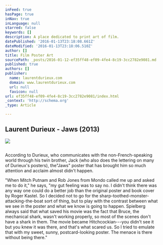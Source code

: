 ```yaml
---
inFeed: true
hasPage: true
inNav: true
inLanguage: null
starred: false
keywords: []
description: A place dedicated to print art of film.
datePublished: '2016-01-13T23:18:08.661Z'
dateModified: '2016-01-13T23:18:06.510Z'
author: []
title: Film Poster Art
sourcePath: _posts/2016-01-12-ef35ff48-ef09-4fe4-8c19-3cc2782e9081.md
published: true
authors: []
publisher:
  name: laurentdurieux.com
  domain: www.laurentdurieux.com
  url: null
  favicon: null
url: ef35ff48-ef09-4fe4-8c19-3cc2782e9081/index.html
_context: 'http://schema.org'
_type: Article

---
```

## Laurent Durieux - Jaws (2013)
![](https://the-grid-user-content.s3-us-west-2.amazonaws.com/9cbd7736-cb4c-4023-bdbf-0de6c6b66a14.png)

## 

According to Durieux, who communicates with the non-French-speaking world through his twin brother, Jack (who also does the lettering on many of Durieux's posters), the"Jaws" poster that has brought him so much attention and acclaim almost didn't happen.

"When Mitch Putnam and Rob Jones from Mondo called me up and asked me to do it," he says, "my gut feeling was to say no. I didn't think there was any way one could do a better job than the original poster and book cover by Roger Kastel. So I decided not to go for the sharp-toothed-monster-attacking-the-boat sort of thing, but to play with the contrast between what we see in the poster and what we know is going to happen. Spielberg always said that what saved his movie was the fact that Bruce, the mechanical shark, wasn't working properly, so most of the scenes don't have a shark in them. The movie became Hitchcockian---you didn't see it but you knew it was there, and that's what scared us. So I tried to emulate that with my sweet, sunny, postcard-looking poster. The menace is there without being there."